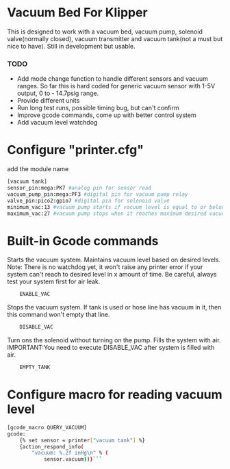 # Vacuum Bed For Klipper
This is designed to work with a vacuum bed, vacuum pump, solenoid valve(normally closed), vacuum transmitter and vacuum tank(not a must but nice to have). Still in development but usable.
### TODO
* Add mode change function to handle different sensors and vacuum ranges. So far this is hard coded for generic vacuum sensor with 1-5V output, 0 to - 14.7psig range.
* Provide different units
* Run long test runs, possible timing bug, but can't confirm
* Improve gcode commands, come up with better control system
* Add vacuum level watchdog
# Configure  "printer.cfg"
add the module name
``` bash 
[vacuum tank]
sensor_pin:mega:PK7 #analog pin for sensor read
vacuum_pump_pin:mega:PF3 #digital pin for vacuum pump relay
valve_pin:pico2:gpio7 #digital pin for solenoid valve
minimum_vac:13 #vacuum pump starts if vacuum level is equal to or below min. desired vacuum level
maximum_vac:27 #vacuum pump stops when it reaches maximum desired vacuum level
```
# Built-in Gcode commands
Starts the vacuum system. Maintains vacuum level based on desired levels.
Note: There is no watchdog yet, it won't raise any printer error if your system can't reach to desired level in x amount of time. Be careful, always test your system first for air leak.
``` bash 
    ENABLE_VAC
```

Stops the vacuum system. If tank is used or hose line has vacuum in it, then this command won't empty that line.
``` bash 
    DISABLE_VAC
```

Turn ons the solenoid without turning on the pump. Fills the system with air.
IMPORTANT:You need to execute DISABLE_VAC after system is filled with air.
``` bash 
    EMPTY_TANK
```
# Configure macro for reading vacuum level
``` bash 
[gcode_macro QUERY_VACUUM]
gcode:
    {% set sensor = printer["vacuum tank"] %}
    {action_respond_info(
        "vacuum: %.2f inHg\n" % (
            sensor.vacuum))}```
```


